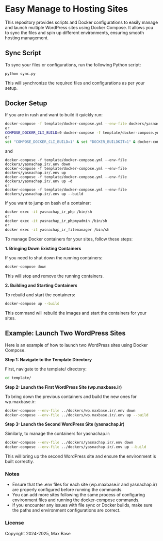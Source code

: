 # Easy Manage to Hosting Sites

This repository provides scripts and Docker configurations to easily manage and launch multiple WordPress sites using Docker Compose. It allows you to sync the files and spin up different environments, ensuring smooth hosting management.

## Sync Script

To sync your files or configurations, run the following Python script:

```bash
python sync.py
```

This will synchronize the required files and configurations as per your setup.

## Docker Setup

If you are in rush and want to build it quickly run:

```bash
docker-compose -f template/docker-compose.yml --env-file dockers/yasnachap.ir/.env build --parallel
or
COMPOSE_DOCKER_CLI_BUILD=0 docker-compose -f template/docker-compose.yml --env-file dockers/yasnachap.ir/.env build --parallel
or
set "COMPOSE_DOCKER_CLI_BUILD=1" & set "DOCKER_BUILDKIT=1" & docker-compose -f template/docker-compose.yml --env-file dockers/yasnachap.ir/.env build --parallel
```

and

```
docker-compose -f template/docker-compose.yml --env-file dockers/yasnachap.ir/.env down
docker-compose -f template/docker-compose.yml --env-file dockers/yasnachap.ir/.env up
docker-compose -f template/docker-compose.yml --env-file dockers/yasnachap.ir/.env up -d
or
docker-compose -f template/docker-compose.yml --env-file dockers/yasnachap.ir/.env up --build
```

If you want to jump on bash of a container:

```bash
docker exec -it yasnachap_ir_php /bin/sh
or
docker exec -it yasnachap_ir_phpmyadmin /bin/sh
or
docker exec -it yasnachap_ir_filemanager /bin/sh
```

To manage Docker containers for your sites, follow these steps:

**1. Bringing Down Existing Containers**

If you need to shut down the running containers:

```bash
docker-compose down
```

This will stop and remove the running containers.

**2. Building and Starting Containers**

To rebuild and start the containers:

```bash
docker-compose up --build
```

This command will rebuild the images and start the containers for your sites.

## Example: Launch Two WordPress Sites

Here is an example of how to launch two WordPress sites using Docker Compose.

**Step 1: Navigate to the Template Directory**

First, navigate to the template/ directory:

```bash
cd template/
```

**Step 2: Launch the First WordPress Site (wp.maxbase.ir)**

To bring down the previous containers and build the new ones for wp.maxbase.ir:

```bash
docker-compose --env-file ../dockers/wp.maxbase.ir/.env down
docker-compose --env-file ../dockers/wp.maxbase.ir/.env up --build
```

**Step 3: Launch the Second WordPress Site (yasnachap.ir)**

Similarly, to manage the containers for yasnachap.ir:

```bash
docker-compose --env-file ../dockers/yasnachap.ir/.env down
docker-compose --env-file ../dockers/yasnachap.ir/.env up --build
```

This will bring up the second WordPress site and ensure the environment is built correctly.

### Notes

- Ensure that the .env files for each site (wp.maxbase.ir and yasnachap.ir) are properly configured before running the commands.
- You can add more sites following the same process of configuring environment files and running the docker-compose commands.
- If you encounter any issues with file sync or Docker builds, make sure the paths and environment configurations are correct.

### License

Copyright 2024-2025, Max Base
